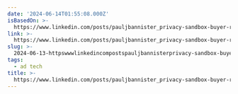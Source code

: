 ```yaml
---
date: '2024-06-14T01:55:08.000Z'
isBasedOn: >-
  https://www.linkedin.com/posts/pauljbannister_privacy-sandbox-buyer-report-over-activity-7207034522742231040-bOXn?utm_source=share&utm_medium=member_android
link: >-
  https://www.linkedin.com/posts/pauljbannister_privacy-sandbox-buyer-report-over-activity-7207034522742231040-bOXn?utm_source=share&utm_medium=member_android
slug: >-
  2024-06-13-httpswwwlinkedincompostspauljbannisterprivacy-sandbox-buyer-report-over-activity-7207034522742231040-boxnutmsourceshareandutmmediummemberandroid
tags:
  - ad tech
title: >-
  https://www.linkedin.com/posts/pauljbannister_privacy-sandbox-buyer-report-over-activity-7207034522742231040-bOXn?utm_source=share&utm_medium=member_android
---
```

 
